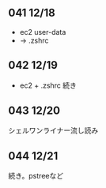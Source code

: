 ## 041 12/18
* ec2 user-data
* -> .zshrc

## 042 12/19
* ec2 + .zshrc 続き

## 043 12/20
シェルワンライナー流し読み

## 044 12/21
続き。pstreeなど
